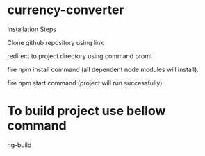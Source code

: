 # currency-converter

Installation Steps

Clone github repository using link 

redirect to project directory using command promt

fire npm install command (all dependent node modules will install).

fire npm start command (project will run successfully).


# To build project use bellow command

ng-build

